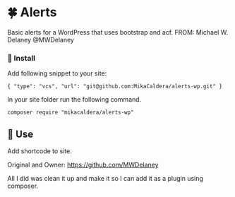 # :four_leaf_clover: Alerts
Basic alerts for a WordPress that uses bootstrap and acf. FROM: Michael W. Delaney  @MWDelaney

### :electric_plug: Install
Add following snippet to your site:

  `{
	"type": "vcs",
	"url": "git@github.com:MikaCaldera/alerts-wp.git"
	}`


In your site folder run the following command.

	composer require "mikacaldera/alerts-wp"

## :triangular_ruler: Use

Add shortcode to site. 


Original and Owner: https://github.com/MWDelaney

All I did was clean it up and make it so I can add it as a plugin using composer. 
